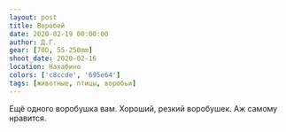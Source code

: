 ```yaml
---
layout: post
title: Воробей
date: 2020-02-19 00:00:00
author: Д.Г.
gear: [70D, 55-250mm]
shoot_date: 2020-02-16
location: Нахабино
colors: ['c8ccde', '695e64']
tags: [животные, птицы, воробьи]
---
```

Ещё одного воробушка вам. Хороший, резкий воробушек. Аж самому нравится.
